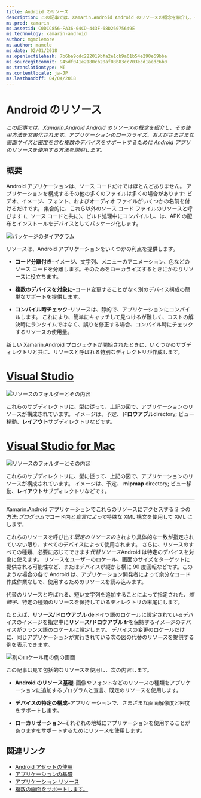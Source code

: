 ```yaml
---
title: Android のリソース
description: この記事では、Xamarin.Android Android のリソースの概念を紹介し、その使用方法を文書化されます。 アプリケーションのローカライズ、およびさまざまな画面サイズと密度を含む複数のデバイスをサポートするために Android アプリのリソースを使用する方法を説明します。
ms.prod: xamarin
ms.assetid: C0DCC856-FA36-04CD-443F-68D26075649E
ms.technology: xamarin-android
author: mgmclemore
ms.author: mamcle
ms.date: 02/01/2018
ms.openlocfilehash: 7b6ba9cdc222019bfa2e1cb9a61b54e290e69bba
ms.sourcegitcommit: 945df041e2180cb20af08b83cc703ecd1aedc6b0
ms.translationtype: MT
ms.contentlocale: ja-JP
ms.lasthandoff: 04/04/2018
---
```

# <a name="android-resources"></a>Android のリソース

_この記事では、Xamarin.Android Android のリソースの概念を紹介し、その使用方法を文書化されます。アプリケーションのローカライズ、およびさまざまな画面サイズと密度を含む複数のデバイスをサポートするために Android アプリのリソースを使用する方法を説明します。_


## <a name="overview"></a>概要

Android アプリケーションは、ソース コードだけではほとんどありません。 アプリケーションを構成するその他の多くのファイルは多くの場合があります: ビデオ、イメージ、フォント、およびオーディオ ファイルがいくつかの名前を付けるだけです。 集合的に、これら以外のソース コード ファイルのリソースと呼びます (、ソース コードと共に)、ビルド処理中にコンパイルし、は、APK の配布とインストールをデバイスとしてパッケージ化します。

![パッケージのダイアグラム](images/packaging-diagram.png)

リソースは、Android アプリケーションをいくつかの利点を提供します。

-  **コード分離付き**&ndash;イメージ、文字列、メニューのアニメーション、色などのソース コードを分離します。そのためをローカライズするときにかなりリソースに役立ちます。

-  **複数のデバイスを対象に**&ndash;コード変更することがなく別のデバイス構成の簡単なサポートを提供します。

-  **コンパイル時チェック**&ndash;リソースは、静的で、アプリケーションにコンパイルします。 これにより、簡単にキャッチして見つけるが難しく、コストの解決時にランタイムではなく、誤りを修正する場合、コンパイル時にチェックするリソースの使用量。

新しい Xamarin.Android プロジェクトが開始されたときに、いくつかのサブディレクトリと共に、リソースと呼ばれる特別なディレクトリが作成します。

# <a name="visual-studiotabvswin"></a>[Visual Studio](#tab/vswin)

![リソースのフォルダーとその内容](images/resources-folder-vs.png)

これらのサブディレクトリに、型に従って、上記の図で、アプリケーションのリソースが構成されています。 イメージは、予定、**ドロウアブル**directory; ビュー移動、**レイアウト**サブディレクトリなどです。
 
# <a name="visual-studio-for-mactabvsmac"></a>[Visual Studio for Mac](#tab/vsmac)

![リソースのフォルダーとその内容](images/resources-folder-xs.png)

これらのサブディレクトリに、型に従って、上記の図で、アプリケーションのリソースが構成されています。 イメージは、予定、 **mipmap** directory; ビュー移動、**レイアウト**サブディレクトリなどです。
 
-----

Xamarin.Android アプリケーションでこれらのリソースにアクセスする 2 つの方法:*プログラムで*コード内と*宣言によって*特殊な XML 構文を使用して XML にします。

これらのリソースを呼び出す*既定のリソースの*されより具体的な一致が指定されていない限り、すべてのデバイスによって使用されます。 さらに、リソースのすべての種類、必要に応じてできます*代替リソース*Android は特定のデバイスを対象に使えます。 リソースをユーザーのロケール、画面のサイズをターゲットに提供される可能性など、またはデバイスが縦から横に 90 度回転などです。このような場合の各で Android は、アプリケーション開発者によって余分なコード作成作業なしで、使用するためのリソースを読み込みます。

代替のリソースと呼ばれる、短い文字列を追加することによって指定された、*修飾子*、特定の種類のリソースを保持しているディレクトリの末尾にします。

たとえば、**リソース/ドロウアブル de**ドイツ語のロケールに設定されているデバイスのイメージを指定中に**リソース/ドロウアブル fr**を保持するイメージのデバイスがフランス語のロケールに設定します。 デバイスの変更のロケールだけに、同じアプリケーションが実行されている次の図の代替のリソースを提供する例を表示できます。

![別のロケール用の例の画面](images/localized-screenshots.png)

この記事は見て包括的なリソースを使用し、次の内容します。

-  **Android のリソース基礎**&ndash;画像やフォントなどのリソースの種類をアプリケーションに追加するプログラムと宣言、既定のリソースを使用します。

-  **デバイスの特定の構成**&ndash;アプリケーションで、さまざまな画面解像度と密度をサポートします。

-  **ローカリゼーション**&ndash;それぞれの地域にアプリケーションを使用することがありますをサポートするためにリソースを使用します。


## <a name="related-links"></a>関連リンク

- [Android アセットの使用](~/android/app-fundamentals/resources-in-android/android-assets.md)
- [アプリケーションの基礎](http://developer.android.com/guide/topics/fundamentals.html)
- [アプリケーション リソース](http://developer.android.com/guide/topics/resources/index.html)
- [複数の画面をサポートします。](http://developer.android.com/guide/practices/screens_support.html)
